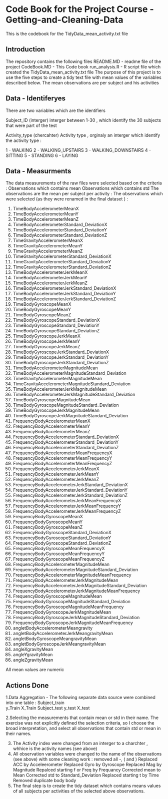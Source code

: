 # Code Book for the Project Course  -  Getting-and-Cleaning-Data
This is the codebook for the TidyData_mean_activity.txt file

## Introduction 
The repository contains the following files 
README.MD - readme file of the project 
CodeBook.MD - This Code book 
run_analysis.R - R script file which created the TidyData_mean_activity.txt file
The purpose of this project is to use the five steps to create a tidy text file with mean values of the variables described below. The mean observations are per subject and his activities 

## Data - Identiferyes 
There are two variables which are the identifiers 

Subject_ID (interger)
 interger between 1-30 , which identify the 30 subjects that were part of the test 

Activity_type (chercahter)
Activity type , orginaly an interger which identify the activity type :

1 - WALKING
2 - WALKING_UPSTAIRS
3 - WALKING_DOWNSTAIRS
4 - SITTING
5 - STANDING
6 - LAYING

## Data - Measurments 
The data measurements of the raw files were selected based on the criteria :
Observations which contains mean 
Observations which contains std 
The observations are the mean per subject per activity : 
The observations which were selected (as they were renamed in the final dataset ) :
1.	TimeBodyAccelerometerMeanX
2.	TimeBodyAccelerometerMeanY
3.	TimeBodyAccelerometerMeanZ
4.	TimeBodyAccelerometerStandard_DeviationX
5.	TimeBodyAccelerometerStandard_DeviationY
6.	TimeBodyAccelerometerStandard_DeviationZ
7.	TimeGravityAccelerometerMeanX
8.	TimeGravityAccelerometerMeanY
9.	TimeGravityAccelerometerMeanZ
10.	TimeGravityAccelerometerStandard_DeviationX
11.	TimeGravityAccelerometerStandard_DeviationY
12.	TimeGravityAccelerometerStandard_DeviationZ
13.	TimeBodyAccelerometerJerkMeanX
14.	TimeBodyAccelerometerJerkMeanY
15.	TimeBodyAccelerometerJerkMeanZ
16.	TimeBodyAccelerometerJerkStandard_DeviationX
17.	TimeBodyAccelerometerJerkStandard_DeviationY
18.	TimeBodyAccelerometerJerkStandard_DeviationZ
19.	TimeBodyGyroscopeMeanX
20.	TimeBodyGyroscopeMeanY
21.	TimeBodyGyroscopeMeanZ
22.	TimeBodyGyroscopeStandard_DeviationX
23.	TimeBodyGyroscopeStandard_DeviationY
24.	TimeBodyGyroscopeStandard_DeviationZ
25.	TimeBodyGyroscopeJerkMeanX
26.	TimeBodyGyroscopeJerkMeanY
27.	TimeBodyGyroscopeJerkMeanZ
28.	TimeBodyGyroscopeJerkStandard_DeviationX
29.	TimeBodyGyroscopeJerkStandard_DeviationY
30.	TimeBodyGyroscopeJerkStandard_DeviationZ
31.	TimeBodyAccelerometerMagnitudeMean
32.	TimeBodyAccelerometerMagnitudeStandard_Deviation
33.	TimeGravityAccelerometerMagnitudeMean
34.	TimeGravityAccelerometerMagnitudeStandard_Deviation
35.	TimeBodyAccelerometerJerkMagnitudeMean
36.	TimeBodyAccelerometerJerkMagnitudeStandard_Deviation
37.	TimeBodyGyroscopeMagnitudeMean
38.	TimeBodyGyroscopeMagnitudeStandard_Deviation
39.	TimeBodyGyroscopeJerkMagnitudeMean
40.	TimeBodyGyroscopeJerkMagnitudeStandard_Deviation
41.	FrequencyBodyAccelerometerMeanX
42.	FrequencyBodyAccelerometerMeanY
43.	FrequencyBodyAccelerometerMeanZ
44.	FrequencyBodyAccelerometerStandard_DeviationX
45.	FrequencyBodyAccelerometerStandard_DeviationY
46.	FrequencyBodyAccelerometerStandard_DeviationZ
47.	FrequencyBodyAccelerometerMeanFrequencyX
48.	FrequencyBodyAccelerometerMeanFrequencyY
49.	FrequencyBodyAccelerometerMeanFrequencyZ
50.	FrequencyBodyAccelerometerJerkMeanX
51.	FrequencyBodyAccelerometerJerkMeanY
52.	FrequencyBodyAccelerometerJerkMeanZ
53.	FrequencyBodyAccelerometerJerkStandard_DeviationX
54.	FrequencyBodyAccelerometerJerkStandard_DeviationY
55.	FrequencyBodyAccelerometerJerkStandard_DeviationZ
56.	FrequencyBodyAccelerometerJerkMeanFrequencyX
57.	FrequencyBodyAccelerometerJerkMeanFrequencyY
58.	FrequencyBodyAccelerometerJerkMeanFrequencyZ
59.	FrequencyBodyGyroscopeMeanX
60.	FrequencyBodyGyroscopeMeanY
61.	FrequencyBodyGyroscopeMeanZ
62.	FrequencyBodyGyroscopeStandard_DeviationX
63.	FrequencyBodyGyroscopeStandard_DeviationY
64.	FrequencyBodyGyroscopeStandard_DeviationZ
65.	FrequencyBodyGyroscopeMeanFrequencyX
66.	FrequencyBodyGyroscopeMeanFrequencyY
67.	FrequencyBodyGyroscopeMeanFrequencyZ
68.	FrequencyBodyAccelerometerMagnitudeMean
69.	FrequencyBodyAccelerometerMagnitudeStandard_Deviation
70.	FrequencyBodyAccelerometerMagnitudeMeanFrequency
71.	FrequencyBodyAccelerometerJerkMagnitudeMean
72.	FrequencyBodyAccelerometerJerkMagnitudeStandard_Deviation
73.	FrequencyBodyAccelerometerJerkMagnitudeMeanFrequency
74.	FrequencyBodyGyroscopeMagnitudeMean
75.	FrequencyBodyGyroscopeMagnitudeStandard_Deviation
76.	FrequencyBodyGyroscopeMagnitudeMeanFrequency
77.	FrequencyBodyGyroscopeJerkMagnitudeMean
78.	FrequencyBodyGyroscopeJerkMagnitudeStandard_Deviation
79.	FrequencyBodyGyroscopeJerkMagnitudeMeanFrequency
80.	angletBodyAccelerometerMeangravity
81.	angletBodyAccelerometerJerkMeangravityMean
82.	angletBodyGyroscopeMeangravityMean
83.	angletBodyGyroscopeJerkMeangravityMean
84.	angleXgravityMean
85.	angleYgravityMean
86.	angleZgravityMean

All mean values are numeric
## Actions Done 
1.Data Aggregation - The following separate data source were combined into one table : 
Subject_train  
y_Train 
X_Train
Subject_test
y_test
X_test

2.Selecting the measurements that contain mean or std in their name. The exercise was not explicitly defined the selection criteria, so I choose the broad interpretation, and select all observations that contain std or mean in their names.

3. The Activity index were changed from an interger to a charchter , whhice is the activity names (see above)
4. All observation variables were changed to the name of the observations (see above) with some cleaning work : 
  removed all -, ( and ) 
  Replaced ACC by Acceleerometer
  Replaced Gyro by  Gyroscope
  Replaced Mag by Magnitude 
  Repalced starting f or Freq by Frequancy 
  Corrected mean to Mean 
  Corrected std  to Standard_Deviation
  Replaced starting t by Time 
  Removed duplicate body body 
5. The final step is to create the tidy dataset which contains means values of all subjects per activities of the selected above observations.




